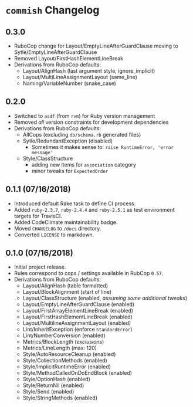 # `commish` Changelog

## 0.3.0

* RuboCop change for Layout/EmptyLineAfterGuardClause moving to Sytle/EmptyLineAfterGuardClause
* Removed Layout/FirstHashElementLineBreak 
* Derivations from RuboCop defaults:
  - Layout/AlignHash (last argument style, ignore_implicit)
  - Layout/MultiLineAssignmentLayout (same_line)
  - Naming/VariableNumber (snake_case)


## 0.2.0

* Switched to `asdf` (from `rvm`) for Ruby version management
* Removed _all_ version constraints for development dependencies
* Derivations from RuboCop defaults:
  - AllCops (excluding `db/schema.rb` generated files)
  - Sytle/RedundantException (disabled)
    * Sometimes it makes sense to: `raise RuntimeError, 'error message'`
  - Style/ClassStructure
    * adding new items for `association` category
    * minor tweaks for `ExpectedOrder`


## 0.1.1 (07/16/2018)

* Introduced default Rake task to define CI process.
* Added `ruby-2.3.7`, `ruby-2.4.4` and `ruby-2.5.1` as test environment targets for TravisCI.
* Added CodeClimate maintainability badge.
* Moved `CHANGELOG` to `/docs` directory.
* Converted `LICENSE` to markdown.


## 0.1.0 (07/16/2018)

* Initial project release.
* Rules correspond to cops / settings available in RubCop `0.57`.
* Derivations from RuboCop defaults:
  - Layout/AlignHash (table formatted)
  - Layout/BlockAlignment (start of line)
  - Layout/ClassStructure (enabled, _assuming some additional tweaks_)
  - Layout/EmptyLineAfterGuardClause (enabled)
  - Layout/FirstArrayElementLineBreak (enabled)
  - Layout/FirstHashElementLineBreak (enabled)
  - Layout/MultilineAssignmentLayout (enabled)
  - Lint/InheritException (enforce `StandardError`)
  - Lint/NumberConversion (enabled)
  - Metrics/BlockLength (_exclusions_)
  - Metrics/LineLength (max: 120)
  - Style/AutoResourceCleanup (enabled)
  - Style/CollectionMethods (enabled)
  - Style/ImplicitRuntimeError (enabled)
  - Style/MethodCalledOnDoEndBlock (enabled)
  - Style/OptionHash (enabled)
  - Style/ReturnNil (enabled)
  - Style/Send (enabled)
  - Style/StringMethods (enabled)
